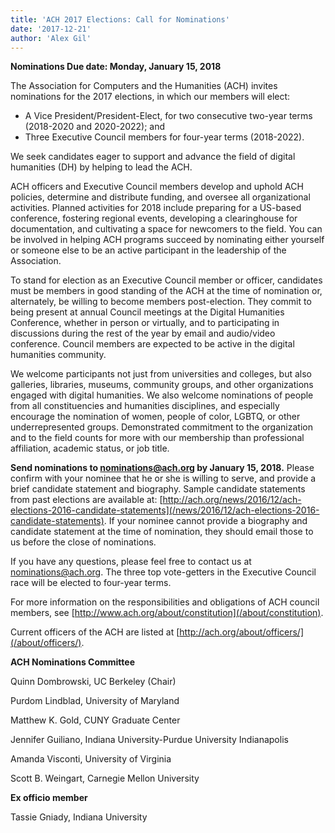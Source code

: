 ```yaml
---
title: 'ACH 2017 Elections: Call for Nominations'
date: '2017-12-21'
author: 'Alex Gil'
---
```

**Nominations Due date: Monday, January 15, 2018**

The Association for Computers and the Humanities (ACH) invites nominations for the 2017 elections, in which our members will elect:

- A Vice President/President-Elect, for two consecutive two-year terms (2018-2020 and 2020-2022); and
- Three Executive Council members for four­-year terms (2018-2022).

We seek candidates eager to support and advance the field of digital humanities (DH) by helping to lead the ACH.

ACH officers and Executive Council members develop and uphold ACH policies, determine and distribute funding, and oversee all organizational activities. Planned activities for 2018 include preparing for a US-based conference, fostering regional events, developing a clearinghouse for documentation, and cultivating a space for newcomers to the field. You can be involved in helping ACH programs succeed by nominating either yourself or someone else to be an active participant in the leadership of the Association.

To stand for election as an Executive Council member or officer, candidates must be members in good standing of the ACH at the time of nomination or, alternately, be willing to become members post-election. They commit to being present at annual Council meetings at the Digital Humanities Conference, whether in person or virtually, and to participating in discussions during the rest of the year by email and audio/video conference. Council members are expected to be active in the digital humanities community.

We welcome participants not just from universities and colleges, but also galleries, libraries, museums, community groups, and other organizations engaged with digital humanities. We also welcome nominations of people from all constituencies and humanities disciplines, and especially encourage the nomination of women, people of color, LGBTQ, or other under­represented groups. Demonstrated commitment to the organization and to the field counts for more with our membership than professional affiliation, academic status, or job title.

**Send nominations to [nominations@ach.org](mailto:nominations@ach.org) by January 15, 2018.** Please confirm with your nominee that he or she is willing to serve, and provide a brief candidate statement and biography. Sample candidate statements from past elections are available at: [http://ach.org/news/2016/12/ach-elections-2016-candidate-statements](/news/2016/12/ach-elections-2016-candidate-statements). If your nominee cannot provide a biography and candidate statement at the time of nomination, they should email those to us before the close of nominations.

If you have any questions, please feel free to contact us at nominations@ach.org. The three top vote­-getters in the Executive Council race will be elected to four-­year terms.

For more information on the responsibilities and obligations of ACH council members, see [http://www.ach.org/about/constitution](/about/constitution).

Current officers of the ACH are listed at [http://ach.org/about/officers/](/about/officers/).

**ACH Nominations Committee**

Quinn Dombrowski, UC Berkeley (Chair)

Purdom Lindblad, University of Maryland

Matthew K. Gold, CUNY Graduate Center

Jennifer Guiliano, Indiana University-Purdue University Indianapolis

Amanda Visconti, University of Virginia

Scott B. Weingart, Carnegie Mellon University

**Ex officio member**

Tassie Gniady, Indiana University
